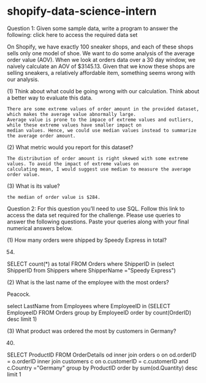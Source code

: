 # shopify-data-science-intern

Question 1: Given some sample data, write a program to answer the following: click here to access the required data set

On Shopify, we have exactly 100 sneaker shops, and each of these shops sells only one model of shoe. We want to do some analysis of the average order value (AOV). When we look at orders data over a 30 day window, we naively calculate an AOV of $3145.13. Given that we know these shops are selling sneakers, a relatively affordable item, something seems wrong with our analysis. 

(1) Think about what could be going wrong with our calculation. Think about a better way to evaluate this data. 

    There are some extreme values of order amount in the provided dataset, which makes the average value abnormally large. 
    Average value is prone to the impace of extreme values and outliers, while these extreme values have smaller impact on 
    median values. Hence, we could use median values instead to summarize the average order amount. 
    
(2) What metric would you report for this dataset?

    The distribution of order amount is right skewed with some extreme values. To avoid the impact of extreme values on 
    calculating mean, I would suggest use median to measure the average order value. 

(3) What is its value?

    the median of order value is $284.


Question 2: For this question you’ll need to use SQL. Follow this link to access the data set required for the challenge. Please use queries to answer the following questions. Paste your queries along with your final numerical answers below.

(1) How many orders were shipped by Speedy Express in total?

54.


SELECT count(*) as total FROM Orders where ShipperID in (select ShipperID from Shippers where ShipperName ="Speedy   Express")


(2) What is the last name of the employee with the most orders?

Peacock.

select LastName from Employees where EmployeeID in (SELECT EmployeeID FROM Orders group by EmployeeID order by count(OrderID) desc limit 1)

(3) What product was ordered the most by customers in Germany?

40. 

SELECT ProductID FROM OrderDetails od inner join orders o on od.orderID = o.orderID 
inner join customers c on o.customerID = c.customerID and c.Country ="Germany"
group by ProductID 
order by sum(od.Quantity) desc
limit 1

